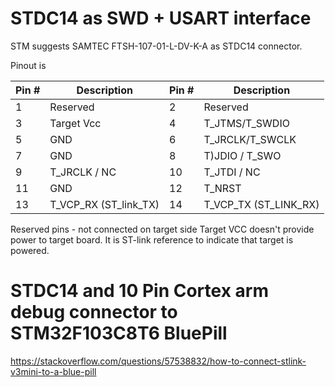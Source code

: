 
# STDC14 as SWD + USART interface
STM suggests SAMTEC FTSH-107-01-L-DV-K-A as STDC14 connector.

Pinout is

| Pin # | Description | Pin # | Description |
| --- | --- | --- | --- |
| 1 | Reserved | 2 | Reserved |
| 3 | Target Vcc | 4 | T_JTMS/T_SWDIO |
| 5 | GND | 6 | T_JRCLK/T_SWCLK |
| 7 | GND | 8 | T)JDIO / T_SWO |
| 9 | T_JRCLK / NC | 10 | T_JTDI / NC |
| 11 | GND | 12 | T_NRST |
| 13 | T_VCP_RX (ST_link_TX) | 14 | T_VCP_TX (ST_LINK_RX) |

Reserved pins - not connected on target side
Target VCC doesn't provide power to target board. It is ST-link reference to indicate that target is powered.

# STDC14 and 10 Pin Cortex arm debug connector to STM32F103C8T6 BluePill
https://stackoverflow.com/questions/57538832/how-to-connect-stlink-v3mini-to-a-blue-pill
